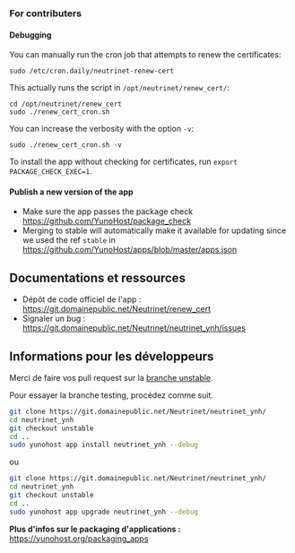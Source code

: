 ### For contributers
#### Debugging

You can manually run the cron job that attempts to renew the certificates:
```shell
sudo /etc/cron.daily/neutrinet-renew-cert
```

This actually runs the script in `/opt/neutrinet/renew_cert/`:
```shell
cd /opt/neutrinet/renew_cert
sudo ./renew_cert_cron.sh
```

You can increase the verbosity with the option `-v`:
```shell
sudo ./renew_cert_cron.sh -v
```

To install the app without checking for certificates, run `export PACKAGE_CHECK_EXEC=1`.

#### Publish a new version of the app

* Make sure the app passes the package check <https://github.com/YunoHost/package_check>
* Merging to stable will automatically make it available for updating since we used the ref `stable` in <https://github.com/YunoHost/apps/blob/master/apps.json>

## Documentations et ressources

* Dépôt de code officiel de l'app : https://git.domainepublic.net/Neutrinet/renew_cert
* Signaler un bug : https://git.domainepublic.net/Neutrinet/neutrinet_ynh/issues

## Informations pour les développeurs

Merci de faire vos pull request sur la [branche unstable](https://git.domainepublic.net/Neutrinet/neutrinet_ynh/-/tree/unstable).

Pour essayer la branche testing, procédez comme suit.
```sh
git clone https://git.domainepublic.net/Neutrinet/neutrinet_ynh/
cd neutrinet_ynh
git checkout unstable
cd ..
sudo yunohost app install neutrinet_ynh --debug
```
ou
```sh
git clone https://git.domainepublic.net/Neutrinet/neutrinet_ynh/
cd neutrinet_ynh
git checkout unstable
cd ..
sudo yunohost app upgrade neutrinet_ynh --debug
```

**Plus d'infos sur le packaging d'applications :** https://yunohost.org/packaging_apps
